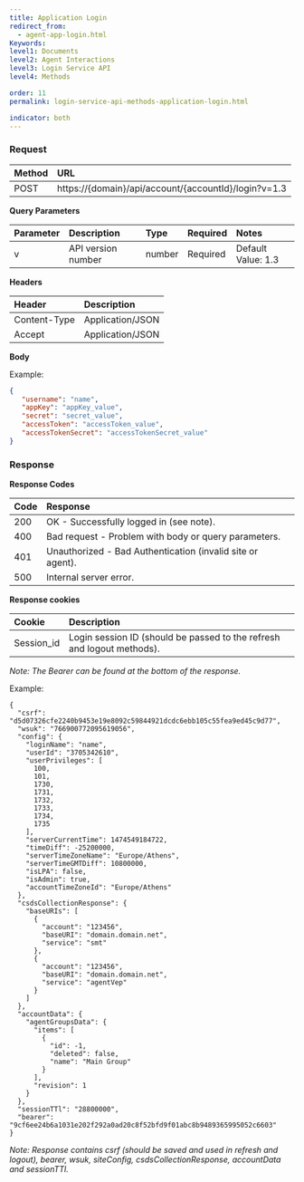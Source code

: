 ```yaml
---
title: Application Login
redirect_from:
  - agent-app-login.html
Keywords:
level1: Documents
level2: Agent Interactions
level3: Login Service API
level4: Methods

order: 11
permalink: login-service-api-methods-application-login.html

indicator: both
---
```

### Request

| Method | URL |
| :--- | :--- |
| POST |  https://{domain}/api/account/{accountId}/login?v=1.3 |

**Query Parameters**

| Parameter | Description | Type | Required | Notes |
| :--- | :--- | :--- | :--- | :--- |
| v | API version number | number| Required | Default Value: 1.3 |

**Headers**

| Header |  Description |
| :--- | :--- |
| Content-Type | Application/JSON |
| Accept | Application/JSON |

**Body**

Example:

```json
{
   "username": "name",
   "appKey": "appKey_value",
   "secret": "secret_value",
   "accessToken": "accessToken_value",
   "accessTokenSecret": "accessTokenSecret_value"
}
```

### Response

**Response Codes**

| Code | Response |
| :--- | :--- |
| 200 | OK - Successfully logged in (see note). |
| 400 | Bad request - Problem with body or query parameters. |
| 401  | Unauthorized - Bad Authentication (invalid site or agent). |
| 500 | Internal server error. |

**Response cookies**

| Cookie | Description |
| :--- | :--- |
| Session_id | Login session ID (should be passed to the refresh and logout methods). |

*Note: The Bearer can be found at the bottom of the response.*

Example:

    {
      "csrf": "d5d07326cfe2240b9453e19e8092c59844921dcdc6ebb105c55fea9ed45c9d77",
      "wsuk": "766900772095619056",
      "config": {
        "loginName": "name",
        "userId": "3705342610",
        "userPrivileges": [
          100,
          101,
          1730,
          1731,
          1732,
          1733,
          1734,
          1735
        ],
        "serverCurrentTime": 1474549184722,
        "timeDiff": -25200000,
        "serverTimeZoneName": "Europe/Athens",
        "serverTimeGMTDiff": 10800000,
        "isLPA": false,
        "isAdmin": true,
        "accountTimeZoneId": "Europe/Athens"
      },
      "csdsCollectionResponse": {
        "baseURIs": [
          {
            "account": "123456",
            "baseURI": "domain.domain.net",
            "service": "smt"
          },
          {
            "account": "123456",
            "baseURI": "domain.domain.net",
            "service": "agentVep"
          }
        ]
      },
      "accountData": {
        "agentGroupsData": {
          "items": [
            {
              "id": -1,
              "deleted": false,
              "name": "Main Group"
            }
          ],
          "revision": 1
        }
      },
      "sessionTTl": "28800000",
      "bearer": "9cf6ee24b6a1031e202f292a0ad20c8f52bfd9f01abc8b9489365995052c6603"
    }

*Note: Response contains csrf (should be saved and used in refresh and logout), bearer, wsuk, siteConfig, csdsCollectionResponse, accountData and sessionTTl.*
